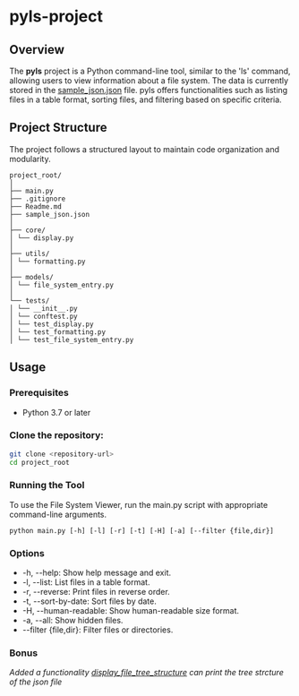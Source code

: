 # pyls-project

## Overview

The **pyls** project is a Python command-line tool, similar to the 'ls' command, allowing users to view information about a file system. The data is currently stored in the [sample_json.json](https://github.com/Darshan-dlr/pyls-project/blob/main/sample_json.json) file. pyls offers functionalities such as listing files in a table format, sorting files, and filtering based on specific criteria.

## Project Structure

The project follows a structured layout to maintain code organization and modularity.

```
project_root/
│
├── main.py
├── .gitignore
├── Readme.md
├── sample_json.json
│
├── core/
│ └── display.py
│
├── utils/
│ └── formatting.py
│
├── models/
│ └── file_system_entry.py
│
└── tests/
│ └── __init__.py
│ └── conftest.py
│ └── test_display.py
│ └── test_formatting.py
│ └── test_file_system_entry.py

```


## Usage

### Prerequisites

- Python 3.7 or later

### Clone the repository:

   ```bash
   git clone <repository-url>
   cd project_root
   ```


### Running the Tool
To use the File System Viewer, run the main.py script with appropriate command-line arguments.

` python main.py [-h] [-l] [-r] [-t] [-H] [-a] [--filter {file,dir}] `


### Options
- -h, --help: Show help message and exit.
- -l, --list: List files in a table format.
- -r, --reverse: Print files in reverse order.
- -t, --sort-by-date: Sort files by date.
- -H, --human-readable: Show human-readable size format.
- -a, --all: Show hidden files.
- --filter {file,dir}: Filter files or directories.

### Bonus
_Added a functionality [display_file_tree_structure](https://github.com/Darshan-dlr/pyls-project/blob/5c61c705e086bd07a87df074ab356c0736c2e094/models/file_system_entry.py#L89) can print the tree strcture of the json file_